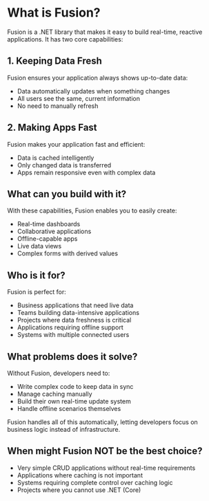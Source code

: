 # What is Fusion?

Fusion is a .NET library that makes it easy to build real-time, reactive applications. It has two core capabilities:

## 1. Keeping Data Fresh
Fusion ensures your application always shows up-to-date data:
- Data automatically updates when something changes
- All users see the same, current information
- No need to manually refresh

## 2. Making Apps Fast
Fusion makes your application fast and efficient:
- Data is cached intelligently
- Only changed data is transferred
- Apps remain responsive even with complex data

## What can you build with it?

With these capabilities, Fusion enables you to easily create:
- Real-time dashboards
- Collaborative applications
- Offline-capable apps
- Live data views
- Complex forms with derived values

## Who is it for?

Fusion is perfect for:
- Business applications that need live data
- Teams building data-intensive applications
- Projects where data freshness is critical
- Applications requiring offline support
- Systems with multiple connected users

## What problems does it solve?

Without Fusion, developers need to:
- Write complex code to keep data in sync
- Manage caching manually
- Build their own real-time update system
- Handle offline scenarios themselves

Fusion handles all of this automatically, letting developers focus on business logic instead of infrastructure.

## When might Fusion NOT be the best choice?

- Very simple CRUD applications without real-time requirements
- Applications where caching is not important
- Systems requiring complete control over caching logic
- Projects where you cannot use .NET (Core)

